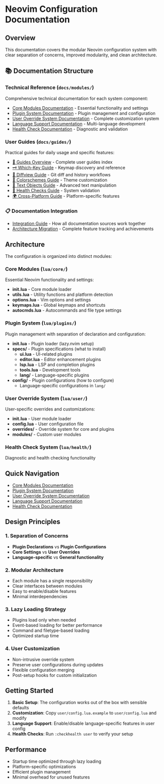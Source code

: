 # Neovim Configuration Documentation

## Overview

This documentation covers the modular Neovim configuration system with clear separation of concerns, improved modularity, and clean architecture.

## 📚 Documentation Structure

### **Technical Reference** (`docs/modules/`)
Comprehensive technical documentation for each system component:
- [Core Modules Documentation](modules/core.md) - Essential functionality and settings
- [Plugin System Documentation](modules/plugins.md) - Plugin management and configuration
- [User Override System Documentation](modules/user.md) - Complete customization system
- [Language Support Documentation](modules/languages.md) - Multi-language development
- [Health Check Documentation](modules/health.md) - Diagnostic and validation

### **User Guides** (`docs/guides/`)
Practical guides for daily usage and specific features:
- [📖 Guides Overview](guides/README.md) - Complete user guides index
- [🗝️ Which-Key Guide](guides/which-key.md) - Keymap discovery and reference
- [🌿 Diffview Guide](guides/diffview.md) - Git diff and history workflows  
- [🎨 Colorschemes Guide](guides/colorschemes.md) - Theme customization
- [📝 Text Objects Guide](guides/text-objects.md) - Advanced text manipulation
- [🏥 Health Checks Guide](guides/health-checks.md) - System validation
- [🌍 Cross-Platform Guide](guides/cross-platform.md) - Platform-specific features

### **📋 Documentation Integration**
- [Integration Guide](INTEGRATION_GUIDE.md) - How all documentation sources work together
- [Architecture Migration](ARCHITECTURE_MIGRATION.md) - Complete feature tracking and achievements

## Architecture

The configuration is organized into distinct modules:

### Core Modules (`lua/core/`)
Essential Neovim functionality and settings:
- **init.lua** - Core module loader
- **utils.lua** - Utility functions and platform detection
- **options.lua** - Vim options and settings
- **keymaps.lua** - Global keymaps and shortcuts
- **autocmds.lua** - Autocommands and file type settings

### Plugin System (`lua/plugins/`)
Plugin management with separation of declaration and configuration:
- **init.lua** - Plugin loader (lazy.nvim setup)
- **specs/** - Plugin specifications (what to install)
  - **ui.lua** - UI-related plugins
  - **editor.lua** - Editor enhancement plugins
  - **lsp.lua** - LSP and completion plugins
  - **tools.lua** - Development tools
  - **lang/** - Language-specific plugins
- **config/** - Plugin configurations (how to configure)
  - Language-specific configurations in `lang/`

### User Override System (`lua/user/`)
User-specific overrides and customizations:
- **init.lua** - User module loader
- **config.lua** - User configuration file
- **overrides/** - Override system for core and plugins
- **modules/** - Custom user modules

### Health Check System (`lua/health/`)
Diagnostic and health checking functionality

## Quick Navigation

- [Core Modules Documentation](modules/core.md)
- [Plugin System Documentation](modules/plugins.md)
- [User Override System Documentation](modules/user.md)
- [Language Support Documentation](modules/languages.md)
- [Health Check Documentation](modules/health.md)

## Design Principles

### 1. Separation of Concerns
- **Plugin Declarations** vs **Plugin Configurations**
- **Core Settings** vs **User Overrides**
- **Language-specific** vs **General functionality**

### 2. Modular Architecture
- Each module has a single responsibility
- Clear interfaces between modules
- Easy to enable/disable features
- Minimal interdependencies

### 3. Lazy Loading Strategy
- Plugins load only when needed
- Event-based loading for better performance
- Command and filetype-based loading
- Optimized startup time

### 4. User Customization
- Non-intrusive override system
- Preserve user configurations during updates
- Flexible configuration merging
- Post-setup hooks for custom initialization

## Getting Started

1. **Basic Setup**: The configuration works out of the box with sensible defaults
2. **Customization**: Copy `user/config.lua.example` to `user/config.lua` and modify
3. **Language Support**: Enable/disable language-specific features in user config
4. **Health Checks**: Run `:checkhealth user` to verify your setup

## Performance

- Startup time optimized through lazy loading
- Platform-specific optimizations
- Efficient plugin management
- Minimal overhead for unused features 